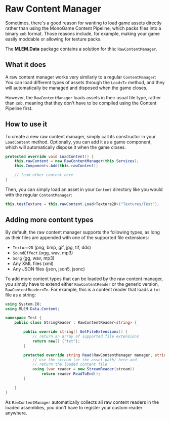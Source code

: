 # Raw Content Manager

Sometimes, there's a good reason for wanting to load game assets directly rather than using the MonoGame Content Pipeline, which packs files into a binary `xnb` format. Those reasons include, for example, making your game easily moddable or allowing for texture packs.

The **MLEM.Data** package contains a solution for this: `RawContentManager`.

## What it does
A raw content manager works very similarly to a regular `ContentManager`: You can load different types of assets through the `Load<T>` method, and they will automatically be managed and disposed when the game closes.

However, the `RawContentManager` loads assets in their usual file type, rather than `xnb`, meaning that they don't have to be compiled using the Content Pipeline first. 

## How to use it
To create a new raw content manager, simply call its constructor in your `LoadContent` method. Optionally, you can add it as a game component, which will automatically dispose it when the game closes.
```cs
protected override void LoadContent() {
    this.rawContent = new RawContentManager(this.Services);
    this.Components.Add(this.rawContent);

    // load other content here
}
```

Then, you can simply load an asset in your `Content` directory like you would with the regular `ContentManager`:
```cs
this.testTexture = this.rawContent.Load<Texture2D>("Textures/Test");
```

## Adding more content types
By default, the raw content manager supports the following types, as long as their files are appended with one of the supported file extensions:
- `Texture2D` (png, bmp, gif, jpg, tif, dds)
- `SoundEffect` (ogg, wav, mp3)
- `Song` (gg, wav, mp3)
- Any XML files (xml)
- Any JSON files (json, json5, jsonc)

To add more content types that can be loaded by the raw content manager, you simply have to extend either `RawContentReader` or the generic version, `RawContentReader<T>`. For example, this is a content reader that loads a `txt` file as a string:
```cs
using System.IO;
using MLEM.Data.Content;

namespace Test {
    public class StringReader : RawContentReader<string> {

        public override string[] GetFileExtensions() {
            // return an array of supported file extensions
            return new[] {"txt"};
        }

        protected override string Read(RawContentManager manager, string assetPath, Stream stream, string existing) {
            // use the stream (or the asset path) here and
            // return the loaded content file
            using (var reader = new StreamReader(stream))
                return reader.ReadToEnd();
        }

    }
}
```
As `RawContentManager` automatically collects all raw content readers in the loaded assemblies, you don't have to register your custom reader anywhere.